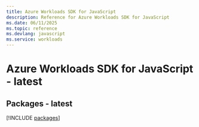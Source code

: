 ```yaml
---
title: Azure Workloads SDK for JavaScript
description: Reference for Azure Workloads SDK for JavaScript
ms.date: 06/11/2025
ms.topic: reference
ms.devlang: javascript
ms.service: workloads
---
```

# Azure Workloads SDK for JavaScript - latest
## Packages - latest
[!INCLUDE [packages](workloads-index.md)]